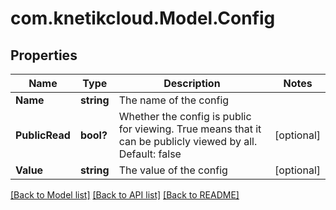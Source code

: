 # com.knetikcloud.Model.Config
## Properties

Name | Type | Description | Notes
------------ | ------------- | ------------- | -------------
**Name** | **string** | The name of the config | 
**PublicRead** | **bool?** | Whether the config is public for viewing. True means that it can be publicly viewed by all. Default: false | [optional] 
**Value** | **string** | The value of the config | [optional] 

[[Back to Model list]](../README.md#documentation-for-models) [[Back to API list]](../README.md#documentation-for-api-endpoints) [[Back to README]](../README.md)

